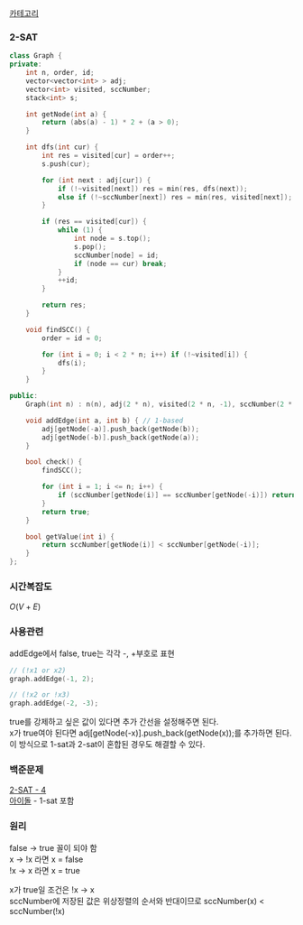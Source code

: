 [카테고리](/README.md)
### 2-SAT
```cpp
class Graph {
private:
    int n, order, id;
    vector<vector<int> > adj;
    vector<int> visited, sccNumber;
    stack<int> s;

    int getNode(int a) {
        return (abs(a) - 1) * 2 + (a > 0);
    }

    int dfs(int cur) {
        int res = visited[cur] = order++;
        s.push(cur);

        for (int next : adj[cur]) {
            if (!~visited[next]) res = min(res, dfs(next));
            else if (!~sccNumber[next]) res = min(res, visited[next]);
        }

        if (res == visited[cur]) {
            while (1) {
                int node = s.top();
                s.pop();
                sccNumber[node] = id;
                if (node == cur) break;
            }
            ++id;
        }

        return res;
    }

    void findSCC() {
        order = id = 0;

        for (int i = 0; i < 2 * n; i++) if (!~visited[i]) {
            dfs(i);
        }
    }

public:
    Graph(int n) : n(n), adj(2 * n), visited(2 * n, -1), sccNumber(2 * n, -1) {}

    void addEdge(int a, int b) { // 1-based
        adj[getNode(-a)].push_back(getNode(b));
        adj[getNode(-b)].push_back(getNode(a));
    }

    bool check() {
        findSCC();

        for (int i = 1; i <= n; i++) {
            if (sccNumber[getNode(i)] == sccNumber[getNode(-i)]) return false;
        }
        return true;
    }

    bool getValue(int i) {
        return sccNumber[getNode(i)] < sccNumber[getNode(-i)];
    }
};
```
### 시간복잡도 
$O(V + E)$   

### 사용관련
addEdge에서 false, true는 각각 -, +부호로 표현
```cpp
// (!x1 or x2) 
graph.addEdge(-1, 2);

// (!x2 or !x3)
graph.addEdge(-2, -3);
```

true를 강제하고 싶은 값이 있다면 추가 간선을 설정해주면 된다.   
x가 true여야 된다면 adj[getNode(-x)].push_back(getNode(x));를 추가하면 된다.   
이 방식으로 1-sat과 2-sat이 혼합된 경우도 해결할 수 있다.   

### 백준문제
[2-SAT - 4](https://www.acmicpc.net/problem/11281)   
[아이돌](https://www.acmicpc.net/problem/3648) - 1-sat 포함   

### 원리
false -> true 꼴이 되야 함   
x -> !x 라면 x = false   
!x -> x 라면 x = true   

x가 true일 조건은 !x -> x   
sccNumber에 저장된 값은 위상정렬의 순서와 반대이므로 sccNumber(x) < sccNumber(!x) 